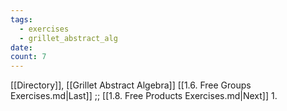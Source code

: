 ```yaml
---
tags:
  - exercises
  - grillet_abstract_alg
date:
count: 7
---
```

[[Directory]], [[Grillet Abstract Algebra]]
[[1.6. Free Groups Exercises.md|Last]] ;; [[1.8. Free Products Exercises.md|Next]]
1. 